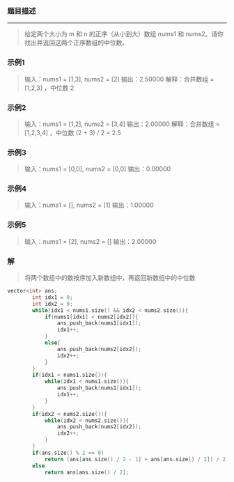 ### 题目描述
***

> 给定两个大小为 m 和 n 的正序（从小到大）数组 nums1 和 nums2。请你找出并返回这两个正序数组的中位数。

### 示例1
> 输入：nums1 = [1,3], nums2 = [2]
> 输出：2.50000
> 解释：合并数组 = [1,2,3] ，中位数 2

### 示例2
> 输入：nums1 = [1,2], nums2 = [3,4]
> 输出：2.00000
> 解释：合并数组 = [1,2,3,4] ，中位数 (2 + 3) / 2 = 2.5
> 
### 示例3
> 输入：nums1 = [0,0], nums2 = [0,0]
> 输出：0.00000

### 示例4
> 输入：nums1 = [], nums2 = [1]
> 输出：1.00000

### 示例5
> 输入：nums1 = [2], nums2 = []
> 输出：2.00000

### 解
> 将两个数组中的数按序加入新数组中，再返回新数组中的中位数
```C++
vector<int> ans;
        int idx1 = 0;
        int idx2 = 0;
        while(idx1 < nums1.size() && idx2 < nums2.size()){
            if(nums1[idx1] < nums2[idx2]){
                ans.push_back(nums1[idx1]);
                idx1++;
            }
            else{
                ans.push_back(nums2[idx2]);
                idx2++;
            }
        }
        if(idx1 < nums1.size()){
            while(idx1 < nums1.size()){
                ans.push_back(nums1[idx1]);
                idx1++;
            }
        }
        if(idx2 < nums2.size()){
            while(idx2 < nums2.size()){
                ans.push_back(nums2[idx2]);
                idx2++;
            }
        }
        if(ans.size() % 2 == 0)
            return (ans[ans.size() / 2 - 1] + ans[ans.size() / 2]) / 2.0;
        else
            return ans[ans.size() / 2]; 
```